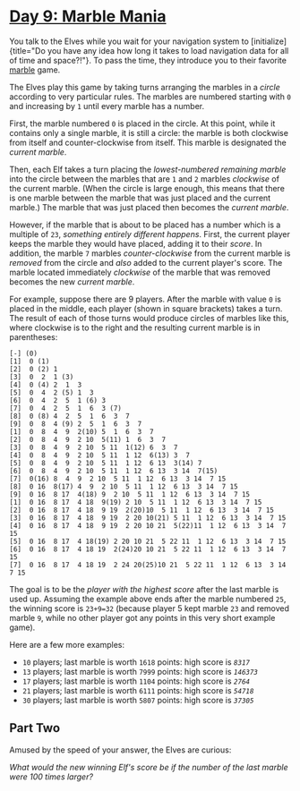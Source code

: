 # [Day 9: Marble Mania](https://adventofcode.com/2018/day/9)

You talk to the Elves while you wait for your navigation system to
[initialize]{title="Do you have any idea how long it takes to load navigation
data for all of time and space?!"}.  To pass the time, they introduce you to
their favorite [marble](https://en.wikipedia.org/wiki/Marble_(toy)) game.

The Elves play this game by taking turns arranging the marbles in a *circle*
according to very particular rules. The marbles are numbered starting with `0`
and increasing by `1` until every marble has a number.

First, the marble numbered `0` is placed in the circle. At this point, while it
contains only a single marble, it is still a circle: the marble is both
clockwise from itself and counter-clockwise from itself. This marble is
designated the *current marble*.

Then, each Elf takes a turn placing the *lowest-numbered remaining marble* into
the circle between the marbles that are `1` and `2` marbles *clockwise* of the
current marble. (When the circle is large enough, this means that there is one
marble between the marble that was just placed and the current marble.) The
marble that was just placed then becomes the *current marble*.

However, if the marble that is about to be placed has a number which is a
multiple of `23`, *something entirely different happens*. First, the current
player keeps the marble they would have placed, adding it to their *score*. In
addition, the marble `7` marbles *counter-clockwise* from the current marble is
*removed* from the circle and *also* added to the current player\'s score. The
marble located immediately *clockwise* of the marble that was removed becomes
the new *current marble*.

For example, suppose there are 9 players. After the marble with value `0` is
placed in the middle, each player (shown in square brackets) takes a turn. The
result of each of those turns would produce circles of marbles like this, where
clockwise is to the right and the resulting current marble is in parentheses:

    [-] (0)
    [1]  0 (1)
    [2]  0 (2) 1 
    [3]  0  2  1 (3)
    [4]  0 (4) 2  1  3 
    [5]  0  4  2 (5) 1  3 
    [6]  0  4  2  5  1 (6) 3 
    [7]  0  4  2  5  1  6  3 (7)
    [8]  0 (8) 4  2  5  1  6  3  7 
    [9]  0  8  4 (9) 2  5  1  6  3  7 
    [1]  0  8  4  9  2(10) 5  1  6  3  7 
    [2]  0  8  4  9  2 10  5(11) 1  6  3  7 
    [3]  0  8  4  9  2 10  5 11  1(12) 6  3  7 
    [4]  0  8  4  9  2 10  5 11  1 12  6(13) 3  7 
    [5]  0  8  4  9  2 10  5 11  1 12  6 13  3(14) 7 
    [6]  0  8  4  9  2 10  5 11  1 12  6 13  3 14  7(15)
    [7]  0(16) 8  4  9  2 10  5 11  1 12  6 13  3 14  7 15 
    [8]  0 16  8(17) 4  9  2 10  5 11  1 12  6 13  3 14  7 15 
    [9]  0 16  8 17  4(18) 9  2 10  5 11  1 12  6 13  3 14  7 15 
    [1]  0 16  8 17  4 18  9(19) 2 10  5 11  1 12  6 13  3 14  7 15 
    [2]  0 16  8 17  4 18  9 19  2(20)10  5 11  1 12  6 13  3 14  7 15 
    [3]  0 16  8 17  4 18  9 19  2 20 10(21) 5 11  1 12  6 13  3 14  7 15 
    [4]  0 16  8 17  4 18  9 19  2 20 10 21  5(22)11  1 12  6 13  3 14  7 15 
    [5]  0 16  8 17  4 18(19) 2 20 10 21  5 22 11  1 12  6 13  3 14  7 15 
    [6]  0 16  8 17  4 18 19  2(24)20 10 21  5 22 11  1 12  6 13  3 14  7 15 
    [7]  0 16  8 17  4 18 19  2 24 20(25)10 21  5 22 11  1 12  6 13  3 14  7 15

The goal is to be the *player with the highest score* after the last marble is
used up. Assuming the example above ends after the marble numbered `25`, the
winning score is `23+9=32` (because player 5 kept marble `23` and removed
marble `9`, while no other player got any points in this very short example
game).

Here are a few more examples:

-   `10` players; last marble is worth `1618` points: high score is
    *`8317`*
-   `13` players; last marble is worth `7999` points: high score is
    *`146373`*
-   `17` players; last marble is worth `1104` points: high score is
    *`2764`*
-   `21` players; last marble is worth `6111` points: high score is
    *`54718`*
-   `30` players; last marble is worth `5807` points: high score is
    *`37305`*

## Part Two

Amused by the speed of your answer, the Elves are curious:

*What would the new winning Elf\'s score be if the number of the last marble
were 100 times larger?*

